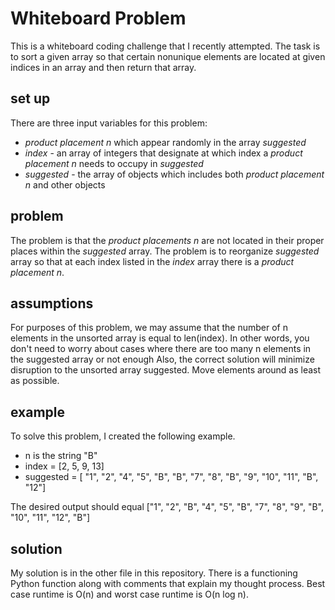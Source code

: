 # Whiteboard Problem

This is a whiteboard coding challenge that I recently attempted. The task is to sort a given array so that
certain nonunique elements are located at given indices in an array and then return that array. 

## set up
There are three input variables for this problem:
  * *product placement n* which appear randomly in the array *suggested*
  * *index* - an array of integers that designate at which index a *product placement n* needs to occupy in *suggested*
  * *suggested* - the array of objects which includes both *product placement n* and other objects

## problem
The problem is that the *product placements n* are not located in their proper places within the *suggested* array. The problem is to reorganize *suggested* array so that at each index listed in the *index* array there is a *product placement n*.

## assumptions
 For purposes of this problem, we may assume that the number of n elements in the unsorted array is equal to len(index). 
 In other words, you don't need to worry about cases where there are too many n elements in the suggested array or not enough
 Also, the correct solution will minimize disruption to the unsorted array suggested. Move elements around as least as possible. 
 
 ## example
 To solve this problem, I created the following example.
 * n is the string "B"
 * index = [2, 5, 9, 13]
 * suggested = [ "1", "2", "4", "5", "B", "B", "7", "8", "B", "9", "10", "11", "B", "12"]
 
 The desired output should equal ["1", "2", "B", "4", "5", "B", "7", "8", "9", "B", "10", "11", "12", "B"]

## solution 
My solution is in the other file in this repository. There is a functioning Python function along with comments that explain my thought process. Best case runtime is O(n) and worst case runtime is O(n log n). 
